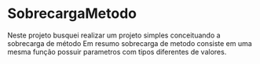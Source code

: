 # SobrecargaMetodo
Neste projeto busquei realizar um projeto simples conceituando a sobrecarga de método
Em resumo sobrecarga de metodo consiste em uma mesma função possuir parametros com tipos diferentes de valores.
